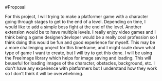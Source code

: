 #Proposal

For this project, I will trying to make a platformer game with a character going through stages to get to the end of a 
level. Depending on time, I would like to add a simple boss fight at the end of the level. Another extension would be
to have multiple levels. I really enjoy video games and I think being a game designer/devloper would be a really cool
profession so I think doing this would be fun and good experience for myself. This may be a more challenging project
for this timeframe, and I might scale down what type of game I want to create, but I will try to get this done. I will 
be using the FreeImage library which helps for image saving and loading. This will beuseful for loading images of the
character, obstacles, background, etc. I don't have any expeirence with platformers but I understand how they work
so I don't think it will be overwhelming.

